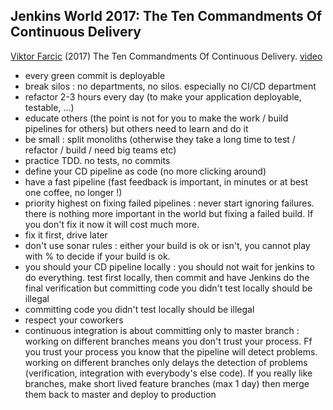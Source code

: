 ## Jenkins World 2017: The Ten Commandments Of Continuous Delivery ##

[Viktor Farcic](https://technologyconversations.com/2017/03/06/the-ten-commandments-of-continuous-delivery/)
(2017) The Ten Commandments Of Continuous Delivery.
[video](https://www.youtube.com/watch?v=mW_gkQnF4eU)
* every green commit is deployable
* break silos : no departments, no silos. especially no CI/CD department
* refactor 2-3 hours every day (to make your application deployable, testable, ...)
* educate others (the point is not for you to make the work / build pipelines for others) but others need to learn and do it 
* be small : split monoliths (otherwise they take a long time to test / refactor / build / need big teams etc)
* practice TDD. no tests, no commits
* define your CD pipeline as code (no more clicking around)
* have a fast pipeline (fast feedback is important, in minutes or at best one coffee, no longer !)
* priority highest on fixing failed pipelines : never start ignoring failures. there is nothing more important in the world but fixing a failed build. If you don't fix it now it will cost much more.
* fix it first, drive later
* don't use sonar rules : either your build is ok or isn't, you cannot play with % to decide if your build is ok.
* you should your CD pipeline locally : you should not wait for jenkins to do everything. test first locally, then commit and have Jenkins do the final verification but committing code you didn't test locally should be illegal
* committing code you didn't test locally should be illegal
* respect your coworkers
* continuous integration is about committing only to master branch : working on different branches means you don't trust your process. Ff you trust your process you know that the pipeline will detect problems. working on different branches only delays the detection of problems (verification, integration with everybody's else code). If you really like branches, make short lived feature branches (max 1 day) then merge them back to master and deploy to production

